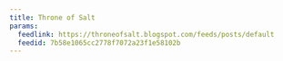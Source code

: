```yaml
---
title: Throne of Salt
params:
  feedlink: https://throneofsalt.blogspot.com/feeds/posts/default
  feedid: 7b58e1065cc2778f7072a23f1e58102b
---
```

